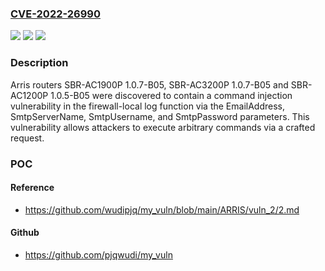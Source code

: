 ### [CVE-2022-26990](https://cve.mitre.org/cgi-bin/cvename.cgi?name=CVE-2022-26990)
![](https://img.shields.io/static/v1?label=Product&message=n%2Fa&color=blue)
![](https://img.shields.io/static/v1?label=Version&message=n%2Fa&color=blue)
![](https://img.shields.io/static/v1?label=Vulnerability&message=n%2Fa&color=brighgreen)

### Description

Arris routers SBR-AC1900P 1.0.7-B05, SBR-AC3200P 1.0.7-B05 and SBR-AC1200P 1.0.5-B05 were discovered to contain a command injection vulnerability in the firewall-local log function via the EmailAddress, SmtpServerName, SmtpUsername, and SmtpPassword parameters. This vulnerability allows attackers to execute arbitrary commands via a crafted request.

### POC

#### Reference
- https://github.com/wudipjq/my_vuln/blob/main/ARRIS/vuln_2/2.md

#### Github
- https://github.com/pjqwudi/my_vuln

